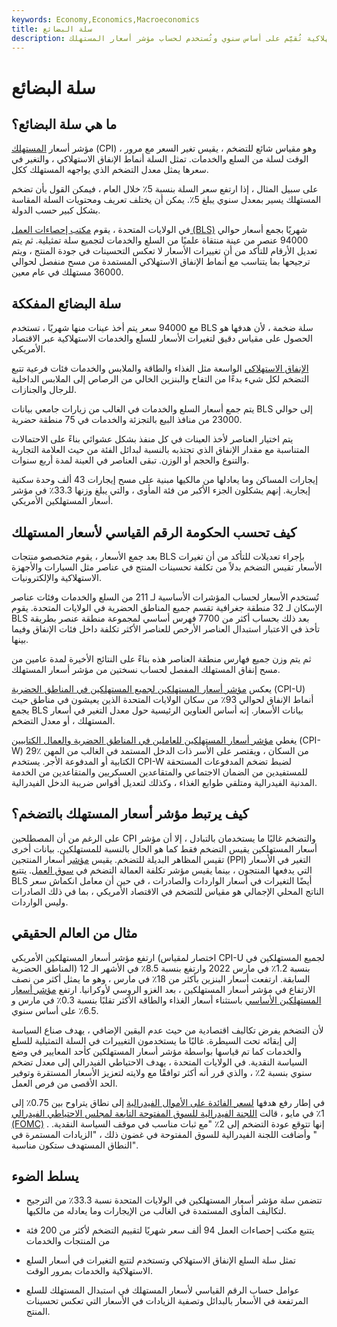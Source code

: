 ```yaml
---
keywords: Economy,Economics,Macroeconomics
title: سلة البضائع
description: تُعرَّف سلة السلع بأنها مجموعة ثابتة من المنتجات والخدمات الاستهلاكية تُقيَّم على أساس سنوي وتُستخدم لحساب مؤشر أسعار المستهلك (CPI).
---
```


# سلة البضائع
## ما هي سلة البضائع؟

مؤشر أسعار [المستهلك](/consumerpriceindex) (CPI) ، وهو مقياس شائع للتضخم ، يقيس تغير السعر مع مرور الوقت لسلة من السلع والخدمات. تمثل السلة أنماط الإنفاق الاستهلاكي ، والتغير في سعرها يمثل معدل التضخم الذي يواجهه المستهلك ككل.

على سبيل المثال ، إذا ارتفع سعر السلة بنسبة 5٪ خلال العام ، فيمكن القول بأن تضخم المستهلك يسير بمعدل سنوي يبلغ 5٪. يمكن أن يختلف تعريف ومحتويات السلة المقاسة بشكل كبير حسب الدولة.

في الولايات المتحدة ، يقوم [مكتب إحصاءات العمل (BLS)](/bls) شهريًا بجمع أسعار حوالي 94000 عنصر من عينة منتقاة علميًا من السلع والخدمات لتجميع سلة تمثيلية. ثم يتم تعديل الأرقام للتأكد من أن تغييرات الأسعار لا تعكس التحسينات في جودة المنتج ، ويتم ترجيحها بما يتناسب مع أنماط الإنفاق الاستهلاكي المستمدة من مسح منفصل لحوالي 36000 مستهلك في عام معين.

## سلة البضائع المفككة

مع 94000 سعر يتم أخذ عينات منها شهريًا ، تستخدم BLS سلة ضخمة ، لأن هدفها هو الحصول على مقياس دقيق لتغيرات الأسعار للسلع والخدمات الاستهلاكية عبر الاقتصاد الأمريكي.

[الإنفاق الاستهلاكي](/consumer-spending) الواسعة مثل الغذاء والطاقة والملابس والخدمات فئات فرعية تتبع التضخم لكل شيء بدءًا من التفاح والبنزين الخالي من الرصاص إلى الملابس الداخلية للرجال والجنازات.

يتم جمع أسعار السلع والخدمات في الغالب من زيارات جامعي بيانات BLS إلى حوالي 23000 من منافذ البيع بالتجزئة والخدمات في 75 منطقة حضرية.

يتم اختيار العناصر لأخذ العينات في كل منفذ بشكل عشوائي بناءً على الاحتمالات المتناسبة مع مقدار الإنفاق الذي تجتذبه بالنسبة لبدائل الفئة من حيث العلامة التجارية والتنوع والحجم أو الوزن. تبقى العناصر في العينة لمدة أربع سنوات.

إيجارات المساكن وما يعادلها من مالكيها مبنية على مسح إيجارات 43 ألف وحدة سكنية إيجارية. إنهم يشكلون الجزء الأكبر من فئة المأوى ، والتي يبلغ وزنها 33.3٪ في مؤشر أسعار المستهلكين الأمريكي.

## كيف تحسب الحكومة الرقم القياسي لأسعار المستهلك

بعد جمع الأسعار ، يقوم متخصصو منتجات BLS بإجراء تعديلات للتأكد من أن تغيرات الأسعار تقيس التضخم بدلاً من تكلفة تحسينات المنتج في عناصر مثل السيارات والأجهزة الاستهلاكية والإلكترونيات.

تُستخدم الأسعار لحساب المؤشرات الأساسية لـ 211 من السلع والخدمات وفئات عناصر الإسكان لـ 32 منطقة جغرافية تقسم جميع المناطق الحضرية في الولايات المتحدة. يقوم BLS بعد ذلك بحساب أكثر من 7700 فهرس أساسي لمجموعة منطقة عنصر بطريقة تأخذ في الاعتبار استبدال العناصر الأرخص للعناصر الأكثر تكلفة داخل فئات الإنفاق وفيما بينها.

ثم يتم وزن جميع فهارس منطقة العناصر هذه بناءً على النتائج الأخيرة لمدة عامين من مسح إنفاق المستهلك المفصل لحساب نسختين من مؤشر أسعار المستهلك.

يعكس [مؤشر أسعار المستهلكين لجميع المستهلكين في المناطق الحضرية](/cpiu) (CPI-U) أنماط الإنفاق لحوالي 93٪ من سكان الولايات المتحدة الذين يعيشون في مناطق حيث يجمع BLS بيانات الأسعار. إنه أساس العناوين الرئيسية حول معدل التغير في أسعار المستهلك ، أو معدل التضخم.

يغطي [مؤشر أسعار المستهلكين للعاملين في المناطق الحضرية والعمال الكتابيين](/cpi-w) (CPI-W) 29٪ من السكان ، ويقتصر على الأسر ذات الدخل المستمد في الغالب من المهن الكتابية أو المدفوعة الأجر. يستخدم CPI-W لضبط تضخم المدفوعات المستحقة للمستفيدين من الضمان الاجتماعي والمتقاعدين العسكريين والمتقاعدين من الخدمة المدنية الفيدرالية ومتلقي طوابع الغذاء ، وكذلك لتعديل أقواس ضريبة الدخل الفيدرالية.

## كيف يرتبط مؤشر أسعار المستهلك بالتضخم؟

على الرغم من أن المصطلحين CPI والتضخم غالبًا ما يستخدمان بالتبادل ، إلا أن مؤشر أسعار المستهلكين يقيس التضخم فقط كما هو الحال بالنسبة للمستهلكين. بيانات أخرى تقيس المظاهر البديلة للتضخم. يقيس [مؤشر](/ppi) أسعار المنتجين (PPI) التغير في الأسعار التي يدفعها المنتجون ، بينما يقيس مؤشر تكلفة العمالة التضخم في [سوق العمل](/labor-market). يتتبع BLS أيضًا التغيرات في أسعار الواردات والصادرات ، في حين أن معامل انكماش سعر الناتج المحلي الإجمالي هو مقياس للتضخم في الاقتصاد الأمريكي ، بما في ذلك الصادرات وليس الواردات.

## مثال من العالم الحقيقي

ارتفع مؤشر أسعار المستهلكين الأمريكي (اختصار لمقياس CPI-U لجميع المستهلكين في المناطق الحضرية) بنسبة 1.2٪ في مارس 2022 وارتفع بنسبة 8.5٪ في الأشهر الـ 12 السابقة. ارتفعت أسعار البنزين بأكثر من 18٪ في مارس ، وهو ما يمثل أكثر من نصف الارتفاع في مؤشر أسعار المستهلكين ، بعد الغزو الروسي لأوكرانيا. ارتفع [مؤشر أسعار المستهلكين الأساسي](/coreinflation) باستثناء أسعار الغذاء والطاقة الأكثر تقلبًا بنسبة 0.3٪ في مارس و 6.5٪ على أساس سنوي.

لأن التضخم يفرض تكاليف اقتصادية من حيث عدم اليقين الإضافي ، يهدف صناع السياسة إلى إبقائه تحت السيطرة. غالبًا ما يستخدمون التغييرات في السلة التمثيلية للسلع والخدمات كما تم قياسها بواسطة مؤشر أسعار المستهلكين كأحد المعايير في وضع السياسة النقدية. في الولايات المتحدة ، يهدف الاحتياطي الفيدرالي إلى معدل تضخم سنوي بنسبة 2٪ ، والذي قرر أنه أكثر توافقًا مع ولايته لتعزيز الأسعار المستقرة وتوفير الحد الأقصى من فرص العمل.

في إطار رفع هدفها [لسعر الفائدة على الأموال الفيدرالية](/federalfundsrate) إلى نطاق يتراوح بين 0.75٪ إلى 1٪ في مايو ، قالت [اللجنة الفيدرالية للسوق المفتوحة التابعة لمجلس الاحتياطي الفيدرالي (FOMC)](/fomc) إنها تتوقع عودة التضخم إلى 2٪ "مع ثبات مناسب في موقف السياسة النقدية. . " وأضافت اللجنة الفيدرالية للسوق المفتوحة في غضون ذلك ، "الزيادات المستمرة في النطاق المستهدف ستكون مناسبة".

## يسلط الضوء

- تتضمن سلة مؤشر أسعار المستهلكين في الولايات المتحدة نسبة 33.3٪ من الترجيح لتكاليف المأوى المستمدة في الغالب من الإيجارات وما يعادله من مالكيها.

- يتتبع مكتب إحصاءات العمل 94 ألف سعر شهريًا لتقييم التضخم لأكثر من 200 فئة من المنتجات والخدمات

- تمثل سلة السلع الإنفاق الاستهلاكي وتستخدم لتتبع التغيرات في أسعار السلع الاستهلاكية والخدمات بمرور الوقت.

- عوامل حساب الرقم القياسي لأسعار المستهلك في استبدال المستهلك للسلع المرتفعة في الأسعار بالبدائل وتصفية الزيادات في الأسعار التي تعكس تحسينات المنتج.

